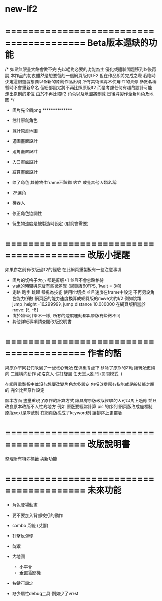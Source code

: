 # new-lf2

========================================
Beta版本還缺的功能 
========================================
/*
  如果無限畫大餅會做不完 先以絕對必要的功能為主 優化或體驗問題移到以後再說
  本作品的初衷雖然是想要復刻一個網頁版的LF2
  但在作品即將完成之際 我臨時決定這個遊戲想要以全新的原創作品出現
  所有美術圖將不使用lf2的資源 
  參數名稱暫時不會重新命名 但細部設定將不再比照原版lf2 而是考慮任何有趣的設計可能 走出原創的定位
  由於不再比照lf2 角色以及地圖將刪減 日後將製作全新角色及地圖
*/

- 圖片先全轉png **************

- 設計原創角色
- 設計原創地圖


- 選圖畫面設計
- 選角畫面設計
- 入口畫面設計
- 結算畫面設計


- 除了角色 其他物件frame不該綁 站立 或是其他人類名稱


- 2P選角
- 機器人

- 修正角色協調性
- 衍生物速度是被製造時設定 (射箭會需要)


========================================
改版小提醒
========================================
如果你之前有改版過lf2的經驗 在此網頁重製板有一些注意事項

- 圖片的切格子大小 都是原版+1 並且不會忽略格線
- wait的時間與原版有些微差異 (網頁版60FPS, 1wait = 3幀)
- 走路 跑步 跳躍 都視為技能 使用hit切換 並且速度在frame中設定 不再另設角色能力係數
  網頁版的能力速度換算成網頁版的move大約1/2 
  例如跳躍jump_height -16.299999, jump_distance 10.000000
  在網頁版相當於 move: [5, -8]
- 由於物理引擎不一樣, 所有的速度運動都與原版有些微不同 
- 其他詳細事項請查閱改版說明書


========================================
作者的話
========================================


與原作不同我們改變了一些核心玩法
在慎重考慮下 移除了原作的Z軸 讓玩法更傾向 二維橫向動作 如洛克人 快打旋風 任天堂大亂鬥
(闖關模式..)

在網頁重製板中並沒有想要改變角色太多設定 包括改變原有技能或是新技能之類的
完全比照原作設定

腳本方面 盡量重現了原作的計算方式 讓具有原版改版經驗的人可以馬上適應
並且改良原本改版不人性的地方 例如 原版要經常計算 pic:的序列 網頁版改成座標制, 原版next是序號制 在網頁版感成了keyword制 讓排序上更靈活


========================================
改版說明書
========================================

整理所有特殊標籤 與新功能




========================================
未來功能
========================================

- 角色登場動畫
- 要不要加入背部被打的動作
- combo 系統 (艾爾)
- 打擊反彈球

- 防禦

- 大地圖
    - 小平台
    - 垂直攝影機

- 按鍵可設定

- 缺少屬性debug工具 例如少了vrest
